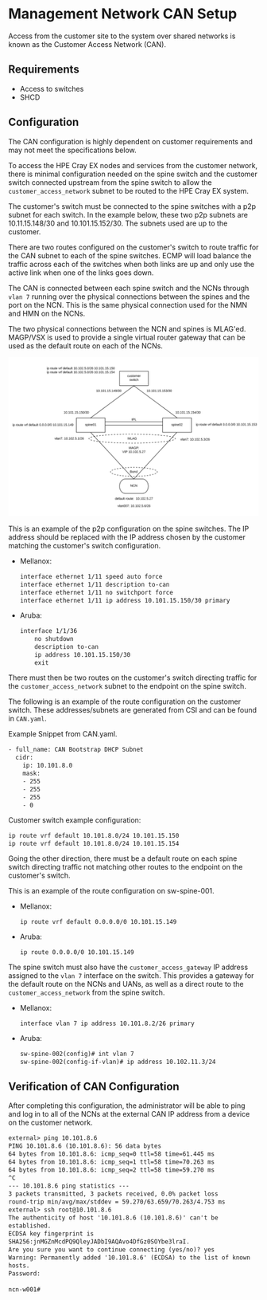 # Management Network CAN Setup

Access from the customer site to the system over shared networks is known as the Customer Access Network (CAN).

## Requirements
- Access to switches
- SHCD

## Configuration

The CAN configuration is highly dependent on customer requirements and may not meet the specifications below.

To access the HPE Cray EX nodes and services from the customer network, there is minimal configuration needed on the spine switch and the customer switch connected upstream from the spine switch to allow the `customer_access_network` subnet to be routed to the HPE Cray EX system.

The customer's switch must be connected to the spine switches with a p2p subnet for each switch. In the example below, these two p2p subnets are 10.11.15.148/30 and 10.101.15.152/30. The subnets used are up to the customer.

There are two routes configured on the customer's switch to route traffic for the CAN subnet to each of the spine switches. ECMP will load balance the traffic across each of the switches when both links are up and only use the active link when one of the links goes down.

The CAN is connected between each spine switch and the NCNs through `vlan 7` running over the physical connections between the spines and the port on the NCN. This is the same physical connection used for the NMN and HMN on the NCNs.

The two physical connections between the NCN and spines is MLAG'ed. MAGP/VSX is used to provide a single virtual router gateway that can be used as the default route on each of the NCNs.

![Diagram of Switch Configuration for CAN](../../../img/network/can-diagram.png)

This is an example of the p2p configuration on the spine switches. The IP address should be replaced with the IP address chosen by the customer matching the customer's switch configuration.

- Mellanox:

  ```
  interface ethernet 1/11 speed auto force
  interface ethernet 1/11 description to-can
  interface ethernet 1/11 no switchport force
  interface ethernet 1/11 ip address 10.101.15.150/30 primary
  ```

- Aruba:

  ```
  interface 1/1/36
      no shutdown
      description to-can
      ip address 10.101.15.150/30
      exit
  ```

There must then be two routes on the customer's switch directing traffic for the `customer_access_network` subnet to the endpoint on the spine switch.   

The following is an example of the route configuration on the customer switch.
These addresses/subnets are generated from CSI and can be found in ```CAN.yaml```.

Example Snippet from CAN.yaml.

```
- full_name: CAN Bootstrap DHCP Subnet
  cidr:
    ip: 10.101.8.0
    mask:
    - 255
    - 255
    - 255
    - 0
```
Customer switch example configuration:
```
ip route vrf default 10.101.8.0/24 10.101.15.150
ip route vrf default 10.101.8.0/24 10.101.15.154
```

Going the other direction, there must be a default route on each spine switch directing traffic not matching other routes to the endpoint on the customer's switch.

This is an example of the route configuration on sw-spine-001.

- Mellanox:

  ```
  ip route vrf default 0.0.0.0/0 10.101.15.149
  ```

- Aruba:

  ```
  ip route 0.0.0.0/0 10.101.15.149
  ```

The spine switch must also have the `customer_access_gateway` IP address assigned to the `vlan 7` interface on the switch. This provides a gateway for the default route on the NCNs and UANs, as well as a direct route to the `customer_access_network` from the spine switch.

- Mellanox:

  ```
  interface vlan 7 ip address 10.101.8.2/26 primary
  ```

- Aruba:

  ``` 
  sw-spine-002(config)# int vlan 7
  sw-spine-002(config-if-vlan)# ip address 10.102.11.3/24
  ```

## Verification of CAN Configuration

After completing this configuration, the administrator will be able to ping and log in to all of the NCNs at the external CAN IP address from a device on the customer network.

```
external> ping 10.101.8.6
PING 10.101.8.6 (10.101.8.6): 56 data bytes
64 bytes from 10.101.8.6: icmp_seq=0 ttl=58 time=61.445 ms
64 bytes from 10.101.8.6: icmp_seq=1 ttl=58 time=70.263 ms
64 bytes from 10.101.8.6: icmp_seq=2 ttl=58 time=59.270 ms
^C
--- 10.101.8.6 ping statistics ---
3 packets transmitted, 3 packets received, 0.0% packet loss
round-trip min/avg/max/stddev = 59.270/63.659/70.263/4.753 ms
external> ssh root@10.101.8.6
The authenticity of host '10.101.8.6 (10.101.8.6)' can't be established.
ECDSA key fingerprint is SHA256:jnMGZnMcdPQ9QleyJADbI9AQAvo4DfGz0SOYbe3lraI.
Are you sure you want to continue connecting (yes/no)? yes
Warning: Permanently added '10.101.8.6' (ECDSA) to the list of known hosts.
Password:
 
ncn-w001#
```